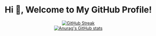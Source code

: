 <h1 align="center">Hi 👋, Welcome to My GitHub Profile!</h1>

<div align="center">
  
[![GitHub Streak](https://streak-stats.demolab.com?user=Nima-Ebadi)](https://git.io/streak-stats)
<br/>
[![Anurag's GitHub stats](https://github-readme-stats.vercel.app/api?username=Nima-Ebadi)](https://github.com/Nima-Ebadi/github-readme-stats)

</div>
